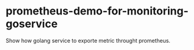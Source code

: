 # prometheus-demo-for-monitoring-goservice
Show how golang service to exporte metric throught prometheus.
